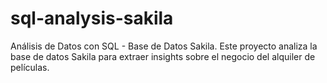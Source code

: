 # sql-analysis-sakila
Análisis de Datos con SQL - Base de Datos Sakila. Este proyecto analiza la base de datos Sakila para extraer insights sobre el negocio del alquiler de películas.
